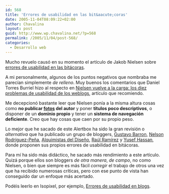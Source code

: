 ```yaml
---
id: 568
title: 'Errores de usabilidad en las bit&aacute;coras'
date: 2005-11-04T08:09:22+02:00
author: Chavalina
layout: post
guid: http://www.wp.chavalina.net/?p=568
permalink: /2005/11/04/post-568/
categories:
  - Desarrollo web
---
```

Mucho revuelo caus&oacute; en su momento el art&iacute;culo de Jakob Nielsen sobre <a href="http://www.useit.com/alertbox/weblogs.html" target="_blank">errores de usabilidad en las bit&aacute;coras</a>.

A mi personalmente, algunos de los puntos negativos que nombraba me parec&iacute;an simplemente _de relleno_. Muy buenos los comentarios que Daniel Torres Burriel hizo al respecto en  <a href="http://www.torresburriel.com/weblog/index.php?p=711" target="_blank">Nielsen vuelve a la carga: los diez problemas de usabilidad de los weblogs</a>, art&iacute;culo que recomiendo.

Me decepcion&oacute; bastante leer que Nielsen pon&iacute;a a la misma altura cosas como **no publicar <a href="http://www.useit.com/jakob/photos/" target="_blank">fotos</a> del autor** y poner **t&iacute;tulos poco descriptivos**, o disponer de un **dominio propio** y tener un **sistema de navegaci&oacute;n deficiente**. Creo que hay cosas que caen por su propio peso.

Lo mejor que he sacado de este Alertbox ha sido la gran revisi&oacute;n o _alternativa_ que ha publicado un grupo de bloggers, <a href="http://ageku.net/" target="_blank">Gustavo Barron</a>, <a href="http://www.webstudio.cl/blog/" target="_blank">Nelson Rodr&iacute;guez-Pe&ntilde;a</a>, <a href="http://alquimistas.evilnolo.com/" target="_blank">Alquimistas del Dise&ntilde;o</a>, <a href="http://www.isopixel.net" target="_blank">Ra&uacute;l Ram&iacute;rez</a> y <a href="http://www.nosolousabilidad.com/hassan/" target="_blank">Yusef Hassan</a>, donde proponen sus propios errores de usabilidad en bit&aacute;coras.

Para m&iacute; ha sido m&aacute;s did&aacute;ctico, he sacado m&aacute;s rendimiento a este art&iacute;culo. Quiz&aacute; porque ellos son bloggers _de otra manera_, _de campo_, no como Nielsen, o bien que siempre es m&aacute;s f&aacute;cil _corregir_ el trabajo de otros una vez que ha recibido numerosas cr&iacute;ticas, pero con ese punto de vista han conseguido dar un enfoque m&aacute;s acertado.

Pod&eacute;is leerlo en Isopixel, por ejemplo, <a href="http://www.isopixel.net/archivos/2005/11/errores-de-usabilidad-en-blogs/" target="_blank">Errores de usabilidad en blogs</a>.